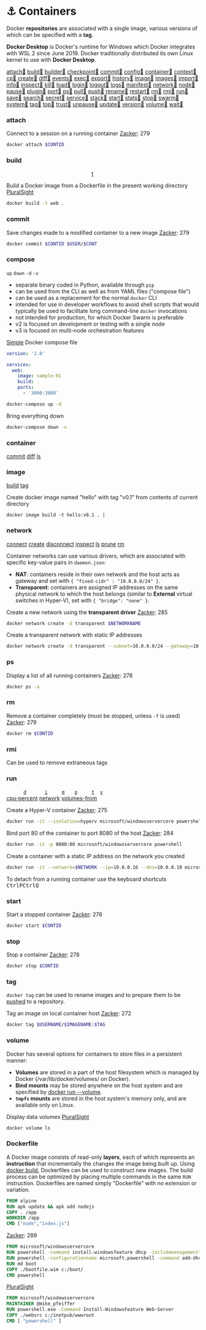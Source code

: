 # ⚓ Containers

Docker **repositories** are associated with a single image, various versions of which can be specified with a **tag**.

**Docker Desktop** is Docker's runtime for Windows which Docker integrates with WSL 2 since June 2019. Docker traditionally distributed its own Linux kernel to use with **Docker Desktop**.

[attach][docker attach][:link:][docker:attach] 
[build][docker build][:link:][docker:build] 
[builder][docker builder][:link:][docker:builder] 
[checkpoint][docker checkpoint][:link:][docker:checkpoint] 
[commit][docker commit][:link:][docker:commit] 
[config][docker config][:link:][docker:config] 
[container][docker container][:link:][docker:container] 
[context][docker context][:link:][docker:context] 
[cp][docker cp][:link:][docker:cp] 
[create][docker create][:link:][docker:create] 
[diff][docker diff][:link:][docker:diff] 
[events][docker events][:link:][docker:events] 
[exec][docker exec][:link:][docker:exec] 
[export][docker export][:link:][docker:export] 
[history][docker history][:link:][docker:history] 
[image][docker image][:link:][docker:image] 
[images][docker images][:link:][docker:images] 
[import][docker import][:link:][docker:import] 
[info][docker info][:link:][docker:info] 
[inspect][docker inspect][:link:][docker:inspect] 
[kill][docker kill][:link:][docker:kill] 
[load][docker load][:link:][docker:load] 
[login][docker login][:link:][docker:login] 
[logout][docker logout][:link:][docker:logout] 
[logs][docker logs][:link:][docker:logs] 
[manifest][docker manifest][:link:][docker:manifest] 
[network][docker network][:link:][docker:network] 
[node][docker node][:link:][docker:node] 
[pause][docker pause][:link:][docker:pause] 
[plugin][docker plugin][:link:][docker:plugin] 
[port][docker port][:link:][docker:port] 
[ps][docker ps][:link:][docker:ps] 
[pull][docker pull][:link:][docker:pull] 
[push][docker push][:link:][docker:push] 
[rename][docker rename][:link:][docker:rename] 
[restart][docker restart][:link:][docker:restart] 
[rm][docker rm][:link:][docker:rm] 
[rmi][docker rmi][:link:][docker:rmi] 
[run][docker run][:link:][docker:run] 
[save][docker save][:link:][docker:save] 
[search][docker search][:link:][docker:search] 
[secret][docker secret][:link:][docker:secret] 
[service][docker service][:link:][docker:service] 
[stack][docker stack][:link:][docker:stack] 
[start][docker start][:link:][docker:start] 
[stats][docker stats][:link:][docker:stats] 
[stop][docker stop][:link:][docker:stop] 
[swarm][docker swarm][:link:][docker:swarm] 
[system][docker system][:link:][docker:system] 
[tag][docker tag][:link:][docker:tag] 
[top][docker top][:link:][docker:top] 
[trust][docker trust][:link:][docker:trust] 
[unpause][docker unpause][:link:][docker:unpause] 
[update][docker update][:link:][docker:update] 
[version][docker version][:link:][docker:version] 
[volume][docker volume][:link:][docker:volume] 
[wait][docker wait][:link:][docker:wait] 

### attach
Connect to a session on a running container [Zacker][Zacker]: 279
```sh
docker attach $CONTID
```
### build
[docker build -&#116;]: #docker-build '```&#10;$ docker build -t&#10;$ docker build --tag&#10;```&#10;Name and optionally a tag in the "name:tag" format'

<code>&nbsp;</code> <code>&nbsp;</code> <code>&nbsp;</code> <code>&nbsp;</code> <code>&nbsp;</code> <code>&nbsp;</code> <code>&nbsp;</code> <code>&nbsp;</code> <code>&nbsp;</code> <code>&nbsp;</code> <code>&nbsp;</code> <code>&nbsp;</code> <code>&nbsp;</code> <code>&nbsp;</code> <code>&nbsp;</code> <code>&nbsp;</code> <code>&nbsp;</code> <code>&nbsp;</code> <code>&nbsp;</code> <code>&nbsp;</code> [t][docker build -&#116;] <code>&nbsp;</code> <code>&nbsp;</code> <code>&nbsp;</code> <code>&nbsp;</code> <code>&nbsp;</code> <code>&nbsp;</code> 

Build a Docker image from a Dockerfile in the present working directory [PluralSight][pluralsight:70-740-containers]
```sh
docker build -t web .
```
### commit
Save changes made to a modified container to a new image [Zacker][Zacker]: 279
```sh
docker commit $CONTID $USER/$CONT
```
### compose
`up`
`down`
`-d`
`-v`

- separate binary coded in Python, available through `pip`
- can be used from the CLI as well as from YAML files ("compose file")
- can be used as a replacement for the normal `docker` CLI
- intended for use in developer workflows to avoid shell scripts that would typically be used to facilitate long command-line `docker` invocations
- not intended for production, for which Docker Swarm is preferable
- v2 is focused on development or testing with a single node
- v3 is focused on multi-node orchestration features

[Simple][udemy] Docker compose file
```yaml
version: '2.0'

services:
  web:
    image: sample-01
    build: .
    ports:
      - '3000:3000'
```

```sh
docker-compose up -d
```
Bring everything down
```sh
docker-compose down -v
```

### container
[docker container commit]:                        #docker-container              '```&#10;$ docker container commit $CONTAINERID&#10;```&#10;Save container as a new, custom image'
[docker container diff]:                          #docker-container              '```&#10;$ docker container diff $CONTAINERID&#10;```&#10;Display all files added to or removed from base image'
[docker container ls]:                            #docker-container              '```&#10;$ docker container ls&#10;```&#10;'

[commit][docker container commit] 
[diff][docker container diff] 
[ls][docker container ls] 
### image
[docker image build]:                         #docker-image                  '```&#10;$ docker image build&#10;```&#10;Create Docker image named '
[docker image tag]:                           #docker-image                  '```&#10;$ docker image tag $IMAGEID $TAG&#10;```&#10;Tag a container image'

[build][docker image build] 
[tag][docker image tag] 

Create docker image named "hello" with tag "v0.1" from contents of current directory
```
docker image build -t hello:v0.1 . | 
```
### network
[docker network connect]: #docker-network-connect '```&#10;$ docker network connect&#10;```&#10;Connect a container to a network'
[docker network create]: #docker-network-create '```&#10;$ docker network create&#10;```&#10;Create a network'
[docker network disconnect]: #docker-network-disconnect '```&#10;$ docker network disconnect&#10;```&#10;Disconnect a container from a network'
[docker network inspect]: #docker-network-inspect '```&#10;$ docker network inspect&#10;```&#10;Display detailed information on one or more networks'
[docker network ls]: #docker-network-ls '```&#10;$ docker network ls&#10;```&#10;List networks'
[docker network prune]: #docker-network-prune '```&#10;$ docker network prune&#10;```&#10;Remove all unused networks'
[docker network rm]: #docker-network-rm '```&#10;$ docker network rm&#10;```&#10;Remove one or more networks'

[connect][docker network connect] 
[create][docker network create] 
[disconnect][docker network disconnect] 
[inspect][docker network inspect] 
[ls][docker network ls] 
[prune][docker network prune] 
[rm][docker network rm] 

Container networks can use various drivers, which are associated with specific key-value pairs in `daemon.json`:
- **NAT**: containers reside in their own network and the host acts as gateway and set with `{ "fixed-cidr" : "10.0.0.0/24" }`.
- **Transparent**: containers are assigned IP addresses on the same physical network to which the host belongs (similar to **External** virtual switches in Hyper-V), set with `{ "bridge": "none" }`.

Create a new network using the **transparent driver** [Zacker][Zacker]: 285
```sh
docker network create -d transparent $NETWORKNAME
```
Create a transparent network with static IP addresses
```sh
docker network create -d transparent --subnet=10.0.0.0/24 --gateway=10.0.0.1 $NETWORK
```
### ps
Display a list of all running containers [Zacker][Zacker]: 278
```sh
docker ps -a
```
### rm
Remove a container completely (must be stopped, unless `-f` is used) [Zacker][Zacker]: 279
```sh
docker rm $CONTID
```
### rmi
Can be used to remove extraneous tags
### run
[docker run -&#105;]: #docker-run '```&#10;$ docker run -i&#10;$ docker run --interactive&#10;```&#10;Keep STDIN open even if not attached&#10;Zacker, Craig. _Installation, Storage and Compute with Windows Server 2016: Exam Ref 70-740_. 2017: 274'
[docker run -&#116;]: #docker-run '```&#10;$ docker run -t&#10;$ docker run --tty&#10;```&#10;Allocate a pseudo-TTY&#10;Zacker, Craig. _Installation, Storage and Compute with Windows Server 2016: Exam Ref 70-740_. 2017: 274'
[docker run -&#100;]: #docker-run '```&#10;$ docker run -d&#10;$ docker run --detach&#10;```&#10;Run container in background and print container ID'
[docker run -&#112;]: #docker-run '```&#10;$ docker run -p $HOSTPORT:$CONTPORT&#10;$ docker run --publish $HOSTPORT:$CONTPORT&#10;```&#10;Publish a container port to the host port'
[docker run -&#118;]: #docker-run '```&#10;$ docker run -v $HOSTPATH:$CONTAINERPATH&#10;$ docker run --volume $HOSTPATH:$CONTAINERPATH&#10;```&#10;Bind-mount a volume.'
[docker run -&#109;]: #docker-run '```&#10;$ docker run -m&#10;$ docker run --memory&#10;```&#10;Limit memory'
[docker run --cpu-percent]: #docker-run '```&#10;$ docker run --cpu-percent&#10;```&#10;CPU percent (Windows only)'
[docker run --network]: #docker-run '```&#10;$ docker run --network&#10;```&#10;Connect a container to a network'
[docker run --volumes-from]: #docker-run '```&#10;$ docker run --volumes-from&#10;```&#10;Mount volumes from the specified container(s)'

<code>&nbsp;</code> <code>&nbsp;</code> <code>&nbsp;</code> <code>&nbsp;</code> [`d`][docker run -&#100;] <code>&nbsp;</code> <code>&nbsp;</code> <code>&nbsp;</code> <code>&nbsp;</code> [`i`][docker run -&#105;] <code>&nbsp;</code> <code>&nbsp;</code> <code>&nbsp;</code> [`m`][docker run -&#109;] <code>&nbsp;</code> <code>&nbsp;</code> [`p`][docker run -&#112;] <code>&nbsp;</code> <code>&nbsp;</code> <code>&nbsp;</code> [`t`][docker run -&#116;] <code>&nbsp;</code> [`v`][docker run -&#118;] <code>&nbsp;</code> <code>&nbsp;</code> <code>&nbsp;</code> <code>&nbsp;</code>\
[cpu-percent][docker run --cpu-percent]
[network][docker run --network]
[volumes-from][docker run --volumes-from]

Create a Hyper-V container [Zacker][Zacker]: 275
```sh
docker run -it --isolation=hyperv microsoft/windowsservercore powershell
```
Bind port 80 of the container to port 8080 of the host [Zacker][Zacker]: 284
```sh
docker run -it -p 8080:80 microsoft/windowsservercore powershell
```
Create a container with a static IP address on the network you created
```sh
docker run -it --network=$NETWORK --ip=10.0.0.16 --dns=10.0.0.10 microsoft/windowsservercore powershell
```
To detach from a running container use the keyboard shortcuts <kbd>Ctrl</kbd><kbd>P</kbd><kbd>Ctrl</kbd><kbd>Q</kbd>
### start
Start a stopped container [Zacker][Zacker]: 278
```sh
docker start $CONTID
```
### stop
Stop a container [Zacker][Zacker]: 278
```sh
docker stop $CONTID
```
### tag
`docker tag` can be used to rename images and to prepare them to be [pushed][docker push] to a repository.

Tag an image on local container host [Zacker][Zacker]: 272
```sh
docker tag $USERNAME/$IMAGENAME:$TAG
```
### volume
Docker has several options for containers to store files in a persistent manner:
- **Volumes** are stored in a part of the host filesystem which is managed by Docker (/var/lib/docker/volumes/ on Docker).
- **Bind mounts** may be stored anywhere on the host system and are specified by [docker run --volume][docker run -&#118;].
- **`tmpfs` mounts** are stored in the host system's memory only, and are available only on Linux.

Display data volumes [PluralSight][pluralsight:70-740-containers]
```sh
docker volume ls
```
### Dockerfile
A Docker image consists of read-only **layers**, each of which represents an **instruction** that incrementally the changes the image being built up. 
Using [docker build][docker build], Dockerfiles can be used to construct new images.
The build process can be optimized by placing multiple commands in the same `RUN` instruction.
Dockerfiles are named simply "Dockerfile" with no extension or variation.
```dockerfile
FROM alpine
RUN apk update && apk add nodejs
COPY . /app
WORKDIR /app
CMD ["node","index.js"]
```
[Zacker][Zacker]: 289
```dockerfile
FROM microsoft/windowsservercore
RUN powershell -command install-windowsfeature dhcp -includemanagementtools
RUN powershell -configurationname microsoft.powershell -command add-dhcpserverv4scope -state active -activatepolicies $true -name scopetest -startrange 10.0.0.100 -endrange 10.0.0.200 -subnetmask 255.255.255.0
RUN md boot
COPY ./bootfile.wim c:/boot/
CMD powershell
```
[PluralSight][pluralsight:70-740-containers]
```dockerfile
FROM microsoft/windowsservercore
MAINTAINER @mike_pfeiffer
RUN powershell.exe -Command Install-WindowsFeature Web-Server
COPY ./websrc c:/inetpub/wwwroot
CMD [ "powershell" ]
```


[docker:attach]: https://docs.docker.com/engine/reference/commandline/attach/ "docker attach"
[docker:build]: https://docs.docker.com/engine/reference/commandline/build/ "docker build"
[docker:builder]: https://docs.docker.com/engine/reference/commandline/builder/ "docker builder"
[docker:checkpoint]: https://docs.docker.com/engine/reference/commandline/checkpoint/ "docker checkpoint"
[docker:commit]: https://docs.docker.com/engine/reference/commandline/commit/ "docker commit"
[docker:config]: https://docs.docker.com/engine/reference/commandline/config/ "docker config"
[docker:container]: https://docs.docker.com/engine/reference/commandline/container/ "docker container"
[docker:context]: https://docs.docker.com/engine/reference/commandline/context/ "docker context"
[docker:cp]: https://docs.docker.com/engine/reference/commandline/cp/ "docker cp"
[docker:create]: https://docs.docker.com/engine/reference/commandline/create/ "docker create"
[docker:diff]: https://docs.docker.com/engine/reference/commandline/diff/ "docker diff"
[docker:events]: https://docs.docker.com/engine/reference/commandline/events/ "docker events"
[docker:exec]: https://docs.docker.com/engine/reference/commandline/exec/ "docker exec"
[docker:export]: https://docs.docker.com/engine/reference/commandline/export/ "docker export"
[docker:history]: https://docs.docker.com/engine/reference/commandline/history/ "docker history"
[docker:image]: https://docs.docker.com/engine/reference/commandline/image/ "docker image"
[docker:images]: https://docs.docker.com/engine/reference/commandline/images/ "docker images"
[docker:import]: https://docs.docker.com/engine/reference/commandline/import/ "docker import"
[docker:info]: https://docs.docker.com/engine/reference/commandline/info/ "docker info"
[docker:inspect]: https://docs.docker.com/engine/reference/commandline/inspect/ "docker inspect"
[docker:kill]: https://docs.docker.com/engine/reference/commandline/kill/ "docker kill"
[docker:load]: https://docs.docker.com/engine/reference/commandline/load/ "docker load"
[docker:login]: https://docs.docker.com/engine/reference/commandline/login/ "docker login"
[docker:logout]: https://docs.docker.com/engine/reference/commandline/logout/ "docker logout"
[docker:logs]: https://docs.docker.com/engine/reference/commandline/logs/ "docker logs"
[docker:manifest]: https://docs.docker.com/engine/reference/commandline/manifest/ "docker manifest"
[docker:network]: https://docs.docker.com/engine/reference/commandline/network/ "docker network"
[docker:node]: https://docs.docker.com/engine/reference/commandline/node/ "docker node"
[docker:pause]: https://docs.docker.com/engine/reference/commandline/pause/ "docker pause"
[docker:plugin]: https://docs.docker.com/engine/reference/commandline/plugin/ "docker plugin"
[docker:port]: https://docs.docker.com/engine/reference/commandline/port/ "docker port"
[docker:ps]: https://docs.docker.com/engine/reference/commandline/ps/ "docker ps"
[docker:pull]: https://docs.docker.com/engine/reference/commandline/pull/ "docker pull"
[docker:push]: https://docs.docker.com/engine/reference/commandline/push/ "docker push"
[docker:rename]: https://docs.docker.com/engine/reference/commandline/rename/ "docker rename"
[docker:restart]: https://docs.docker.com/engine/reference/commandline/restart/ "docker restart"
[docker:rm]: https://docs.docker.com/engine/reference/commandline/rm/ "docker rm"
[docker:rmi]: https://docs.docker.com/engine/reference/commandline/rmi/ "docker rmi"
[docker:run]: https://docs.docker.com/engine/reference/commandline/run/ "docker run"
[docker:save]: https://docs.docker.com/engine/reference/commandline/save/ "docker save"
[docker:search]: https://docs.docker.com/engine/reference/commandline/search/ "docker search"
[docker:secret]: https://docs.docker.com/engine/reference/commandline/secret/ "docker secret"
[docker:service]: https://docs.docker.com/engine/reference/commandline/service/ "docker service"
[docker:stack]: https://docs.docker.com/engine/reference/commandline/stack/ "docker stack"
[docker:start]: https://docs.docker.com/engine/reference/commandline/start/ "docker start"
[docker:stats]: https://docs.docker.com/engine/reference/commandline/stats/ "docker stats"
[docker:stop]: https://docs.docker.com/engine/reference/commandline/stop/ "docker stop"
[docker:swarm]: https://docs.docker.com/engine/reference/commandline/swarm/ "docker swarm"
[docker:system]: https://docs.docker.com/engine/reference/commandline/system/ "docker system"
[docker:tag]: https://docs.docker.com/engine/reference/commandline/tag/ "docker tag"
[docker:top]: https://docs.docker.com/engine/reference/commandline/top/ "docker top"
[docker:trust]: https://docs.docker.com/engine/reference/commandline/trust/ "docker trust"
[docker:unpause]: https://docs.docker.com/engine/reference/commandline/unpause/ "docker unpause"
[docker:update]: https://docs.docker.com/engine/reference/commandline/update/ "docker update"
[docker:version]: https://docs.docker.com/engine/reference/commandline/version/ "docker version"
[docker:volume]: https://docs.docker.com/engine/reference/commandline/volume/ "docker volume"
[docker:wait]: https://docs.docker.com/engine/reference/commandline/wait/ "docker wait"

[docker attach]: #attach '```&#10;$ docker attach&#10;```&#10;Attach local standard input, output, and error streams to a running container'
[docker build]: #build '```&#10;$ docker build&#10;```&#10;Build an image from a Dockerfile'
[docker builder]: #builder '```&#10;$ docker builder&#10;```&#10;Manage builds'
[docker checkpoint]: #checkpoint '```&#10;$ docker checkpoint&#10;```&#10;Manage checkpoints'
[docker commit]: #commit '```&#10;$ docker commit&#10;```&#10;Create a new image from a container’s changes'
[docker config]: #config '```&#10;$ docker config&#10;```&#10;Manage Docker configs'
[docker container]: #container '```&#10;$ docker container&#10;```&#10;Manage containers'
[docker context]: #context '```&#10;$ docker context&#10;```&#10;Manage contexts'
[docker cp]: #cp '```&#10;$ docker cp&#10;```&#10;Copy files/folders between a container and the local filesystem'
[docker create]: #create '```&#10;$ docker create&#10;```&#10;Create a new container'
[docker diff]: #diff '```&#10;$ docker diff&#10;```&#10;Inspect changes to files or directories on a container’s filesystem'
[docker events]: #events '```&#10;$ docker events&#10;```&#10;Get real time events from the server'
[docker exec]: #exec '```&#10;$ docker exec&#10;```&#10;Run a command in a running container'
[docker export]: #export '```&#10;$ docker export&#10;```&#10;Export a container’s filesystem as a tar archive'
[docker history]: #history '```&#10;$ docker history&#10;```&#10;Show the history of an image'
[docker image]: #image '```&#10;$ docker image&#10;```&#10;Manage images'
[docker images]: #images '```&#10;$ docker images&#10;```&#10;List images'
[docker import]: #import '```&#10;$ docker import&#10;```&#10;Import the contents from a tarball to create a filesystem image'
[docker info]: #info '```&#10;$ docker info&#10;```&#10;Display system-wide information'
[docker inspect]: #inspect '```&#10;$ docker inspect&#10;```&#10;Return low-level information on Docker objects'
[docker kill]: #kill '```&#10;$ docker kill&#10;```&#10;Kill one or more running containers'
[docker load]: #load '```&#10;$ docker load&#10;```&#10;Load an image from a tar archive or STDIN'
[docker login]: #login '```&#10;$ docker login&#10;```&#10;Log in to a Docker registry'
[docker logout]: #logout '```&#10;$ docker logout&#10;```&#10;Log out from a Docker registry'
[docker logs]: #logs '```&#10;$ docker logs&#10;```&#10;Fetch the logs of a container'
[docker manifest]: #manifest '```&#10;$ docker manifest&#10;```&#10;Manage Docker image manifests and manifest lists'
[docker network]: #network '```&#10;$ docker network&#10;```&#10;Manage networks'
[docker node]: #node '```&#10;$ docker node&#10;```&#10;Manage Swarm nodes'
[docker pause]: #pause '```&#10;$ docker pause&#10;```&#10;Pause all processes within one or more containers'
[docker plugin]: #plugin '```&#10;$ docker plugin&#10;```&#10;Manage plugins'
[docker port]: #port '```&#10;$ docker port&#10;```&#10;List port mappings or a specific mapping for the container'
[docker ps]: #ps '```&#10;$ docker ps&#10;```&#10;List containers'
[docker pull]: #pull '```&#10;$ docker pull&#10;```&#10;Pull an image or a repository from a registry'
[docker push]: #push '```&#10;$ docker push&#10;```&#10;Push an image or a repository to a registry'
[docker rename]: #rename '```&#10;$ docker rename&#10;```&#10;Rename a container'
[docker restart]: #restart '```&#10;$ docker restart&#10;```&#10;Restart one or more containers'
[docker rm]: #rm '```&#10;$ docker rm&#10;```&#10;Remove one or more containers'
[docker rmi]: #rmi '```&#10;$ docker rmi&#10;```&#10;Remove one or more images'
[docker run]: #run '```&#10;$ docker run&#10;```&#10;Run a command in a new container'
[docker save]: #save '```&#10;$ docker save&#10;```&#10;Save one or more images to a tar archive (streamed to STDOUT by default)'
[docker search]: #search '```&#10;$ docker search&#10;```&#10;Search the Docker Hub for images'
[docker secret]: #secret '```&#10;$ docker secret&#10;```&#10;Manage Docker secrets'
[docker service]: #service '```&#10;$ docker service&#10;```&#10;Manage services'
[docker stack]: #stack '```&#10;$ docker stack&#10;```&#10;Manage Docker stacks'
[docker start]: #start '```&#10;$ docker start&#10;```&#10;Start one or more stopped containers'
[docker stats]: #stats '```&#10;$ docker stats&#10;```&#10;Display a live stream of container(s) resource usage statistics'
[docker stop]: #stop '```&#10;$ docker stop&#10;```&#10;Stop one or more running containers'
[docker swarm]: #swarm '```&#10;$ docker swarm&#10;```&#10;Manage Swarm'
[docker system]: #system '```&#10;$ docker system&#10;```&#10;Manage Docker'
[docker tag]: #tag '```&#10;$ docker tag&#10;```&#10;Create a tag TARGET_IMAGE that refers to SOURCE_IMAGE'
[docker top]: #top '```&#10;$ docker top&#10;```&#10;Display the running processes of a container'
[docker trust]: #trust '```&#10;$ docker trust&#10;```&#10;Manage trust on Docker images'
[docker unpause]: #unpause '```&#10;$ docker unpause&#10;```&#10;Unpause all processes within one or more containers'
[docker update]: #update '```&#10;$ docker update&#10;```&#10;Update configuration of one or more containers'
[docker version]: #version '```&#10;$ docker version&#10;```&#10;Show the Docker version information'
[docker volume]: #volume '```&#10;$ docker volume&#10;```&#10;Manage volumes'
[docker wait]: #wait '```&#10;$ docker wait&#10;```&#10;Block until one or more containers stop, then print their exit codes'
[Zacker]: # 'Zacker, Craig. _Installation, Storage and Compute with Windows Server 2016: Exam Ref 70-740_. 2017'
[pluralsight:70-740-containers]: https://app.pluralsight.com/library/courses/windows-server-2016-containers-implementing/table-of-contents "Implementing Containers on Windows Server 2016"
[udemy]: https://www.udemy.com/course/docker-mastery-for-nodejs/ "Docker for Node.js Projects From a Docker Captain"
